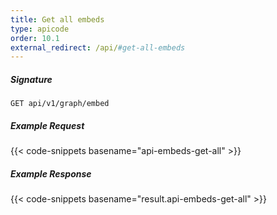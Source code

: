 ```yaml
---
title: Get all embeds
type: apicode
order: 10.1
external_redirect: /api/#get-all-embeds
---
```


##### Signature

`GET api/v1/graph/embed`

##### Example Request

{{< code-snippets basename="api-embeds-get-all" >}}

##### Example Response

{{< code-snippets basename="result.api-embeds-get-all" >}}
